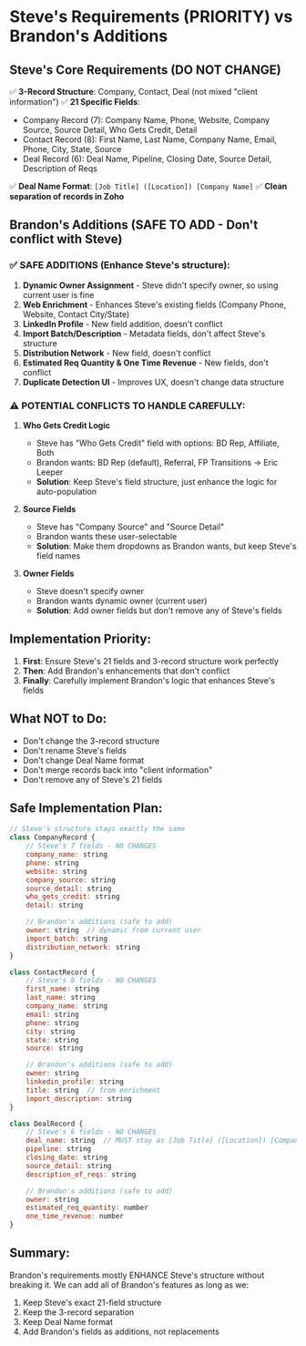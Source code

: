# Steve's Requirements (PRIORITY) vs Brandon's Additions

## Steve's Core Requirements (DO NOT CHANGE)
✅ **3-Record Structure**: Company, Contact, Deal (not mixed "client information")
✅ **21 Specific Fields**:
- Company Record (7): Company Name, Phone, Website, Company Source, Source Detail, Who Gets Credit, Detail
- Contact Record (8): First Name, Last Name, Company Name, Email, Phone, City, State, Source
- Deal Record (6): Deal Name, Pipeline, Closing Date, Source Detail, Description of Reqs

✅ **Deal Name Format**: `[Job Title] ([Location]) [Company Name]`
✅ **Clean separation of records in Zoho**

## Brandon's Additions (SAFE TO ADD - Don't conflict with Steve)

### ✅ SAFE ADDITIONS (Enhance Steve's structure):
1. **Dynamic Owner Assignment** - Steve didn't specify owner, so using current user is fine
2. **Web Enrichment** - Enhances Steve's existing fields (Company Phone, Website, Contact City/State)
3. **LinkedIn Profile** - New field addition, doesn't conflict
4. **Import Batch/Description** - Metadata fields, don't affect Steve's structure
5. **Distribution Network** - New field, doesn't conflict
6. **Estimated Req Quantity & One Time Revenue** - New fields, don't conflict
7. **Duplicate Detection UI** - Improves UX, doesn't change data structure

### ⚠️ POTENTIAL CONFLICTS TO HANDLE CAREFULLY:
1. **Who Gets Credit Logic**
   - Steve has "Who Gets Credit" field with options: BD Rep, Affiliate, Both
   - Brandon wants: BD Rep (default), Referral, FP Transitions → Eric Leeper
   - **Solution**: Keep Steve's field structure, just enhance the logic for auto-population

2. **Source Fields**
   - Steve has "Company Source" and "Source Detail"
   - Brandon wants these user-selectable
   - **Solution**: Make them dropdowns as Brandon wants, but keep Steve's field names

3. **Owner Fields**
   - Steve doesn't specify owner
   - Brandon wants dynamic owner (current user)
   - **Solution**: Add owner fields but don't remove any of Steve's fields

## Implementation Priority:
1. **First**: Ensure Steve's 21 fields and 3-record structure work perfectly
2. **Then**: Add Brandon's enhancements that don't conflict
3. **Finally**: Carefully implement Brandon's logic that enhances Steve's fields

## What NOT to Do:
- Don't change the 3-record structure
- Don't rename Steve's fields
- Don't change Deal Name format
- Don't merge records back into "client information"
- Don't remove any of Steve's 21 fields

## Safe Implementation Plan:
```javascript
// Steve's structure stays exactly the same
class CompanyRecord {
    // Steve's 7 fields - NO CHANGES
    company_name: string
    phone: string
    website: string
    company_source: string
    source_detail: string
    who_gets_credit: string
    detail: string

    // Brandon's additions (safe to add)
    owner: string  // dynamic from current user
    import_batch: string
    distribution_network: string
}

class ContactRecord {
    // Steve's 8 fields - NO CHANGES
    first_name: string
    last_name: string
    company_name: string
    email: string
    phone: string
    city: string
    state: string
    source: string

    // Brandon's additions (safe to add)
    owner: string
    linkedin_profile: string
    title: string  // from enrichment
    import_description: string
}

class DealRecord {
    // Steve's 6 fields - NO CHANGES
    deal_name: string  // MUST stay as [Job Title] ([Location]) [Company Name]
    pipeline: string
    closing_date: string
    source_detail: string
    description_of_reqs: string

    // Brandon's additions (safe to add)
    owner: string
    estimated_req_quantity: number
    one_time_revenue: number
}
```

## Summary:
Brandon's requirements mostly ENHANCE Steve's structure without breaking it. We can add all of Brandon's features as long as we:
1. Keep Steve's exact 21-field structure
2. Keep the 3-record separation
3. Keep Deal Name format
4. Add Brandon's fields as additions, not replacements